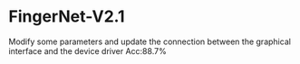 # FingerNet-V2.1
Modify some parameters and update the connection between the graphical interface and the device driver
Acc:88.7%
